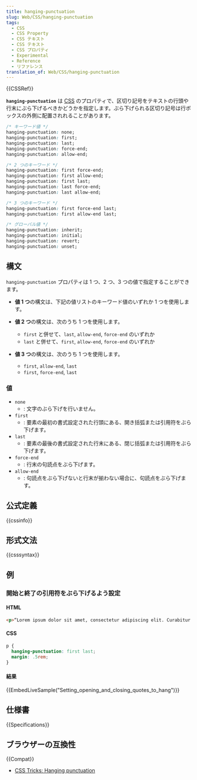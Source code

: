 ```yaml
---
title: hanging-punctuation
slug: Web/CSS/hanging-punctuation
tags:
  - CSS
  - CSS Property
  - CSS テキスト
  - CSS テキスト
  - CSS プロパティ
  - Experimental
  - Reference
  - リファレンス
translation_of: Web/CSS/hanging-punctuation
---
```

{{CSSRef}}

**`hanging-punctuation`** は [CSS](/ja/docs/Web/CSS) のプロパティで、区切り記号をテキストの行頭や行末にぶら下げるべきかどうかを指定します。ぶら下げられる区切り記号は行ボックスの外側に配置されれることがあります。

```css
/* キーワード値 */
hanging-punctuation: none;
hanging-punctuation: first;
hanging-punctuation: last;
hanging-punctuation: force-end;
hanging-punctuation: allow-end;

/* 2 つのキーワード */
hanging-punctuation: first force-end;
hanging-punctuation: first allow-end;
hanging-punctuation: first last;
hanging-punctuation: last force-end;
hanging-punctuation: last allow-end;

/* 3 つのキーワード */
hanging-punctuation: first force-end last;
hanging-punctuation: first allow-end last;

/* グローバル値 */
hanging-punctuation: inherit;
hanging-punctuation: initial;
hanging-punctuation: revert;
hanging-punctuation: unset;
```

## 構文

`hanging-punctuation` プロパティは 1 つ、2 つ、3 つの値で指定することができます。

- **値 1 つ**の構文は、下記の値リストのキーワード値のいずれか 1 つを使用します。
- **値 2 つ**の構文は、次のうち 1 つを使用します。

  - `first` と併せて、`last`, `allow-end`, `force-end` のいずれか
  - `last` と併せて、`first`, `allow-end`, `force-end` のいずれか

- **値 3 つ**の構文は、次のうち 1 つを使用します。

  - `first`, `allow-end`, `last`
  - `first`, `force-end`, `last`

### 値

- `none`
  - : 文字のぶら下げを行いません。
- `first`
  - : 要素の最初の書式設定された行頭にある、開き括弧または引用符をぶら下げます。
- `last`
  - : 要素の最後の書式設定された行末にある、閉じ括弧または引用符をぶら下げます。
- `force-end`
  - : 行末の句読点をぶら下げます。
- `allow-end`
  - : 句読点をぶら下げないと行末が揃わない場合に、句読点をぶら下げます。

## 公式定義

{{cssinfo}}

## 形式文法

{{csssyntax}}

## 例

<h3 id="Setting_opening_and_closing_quotes_to_hang">開始と終了の引用符をぶら下げるよう設定</h3>

#### HTML

```html
<p>“Lorem ipsum dolor sit amet, consectetur adipiscing elit. Curabitur dignissim nunc mauris, et sollicitudin est scelerisque sed. Praesent laoreet tortor massa, sit amet vulputate nulla pharetra ut.”</p>
```

#### CSS

```css
p {
  hanging-punctuation: first last;
  margin: .5rem;
}
```

#### 結果

{{EmbedLiveSample("Setting_opening_and_closing_quotes_to_hang")}}

## 仕様書

{{Specifications}}

## ブラウザーの互換性

{{Compat}}

- [CSS Tricks: Hanging punctuation](https://css-tricks.com/almanac/properties/h/hanging-punctuation/)
